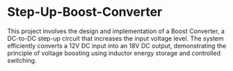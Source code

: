 # Step-Up-Boost-Converter
This project involves the design and implementation of a Boost Converter, a DC-to-DC step-up circuit that increases the input voltage level. The system efficiently converts a 12V DC input into an 18V DC output, demonstrating the principle of voltage boosting using inductor energy storage and controlled switching.
